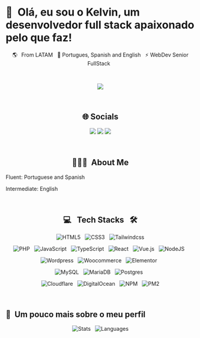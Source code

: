 <h1>👋 &nbsp;Olá, eu sou o Kelvin, um desenvolvedor full stack apaixonado pelo que faz!</h1>
<p align="center">
    🌎⠀From LATAM &nbsp; 
    💬 Portugues, Spanish and English &nbsp; ⚡ WebDev Senior FullStack &nbsp;
</p>
  <br>
<p align="center"> <img src="https://komarev.com/ghpvc/?username=kelvinmarlow&label=Vistas+del+perfil&color=blueviolet&style=plastic"/> </p>
 <br>
<h2 align="center"> 🌐 Socials </h2>
<p align="center">
<a target="_blank" href="https://instagram.com/kelvinmarlow1"><img src="https://img.shields.io/badge/-@kelvinmarlow1_-E4405F?style=flat-square&logo=Instagram&logoColor=white"/></a>
<a target="_blank" href="https://www.linkedin.com/in/kelvin-marlow-87065a103"><img src="https://img.shields.io/badge/-Kelvin%20Marlow-0077B5?style=flat-square&logo=Linkedin&logoColor=white"/></a>
<a target="_blank" href="mailto:kelvinmarlow@arca.com.py"><img src="https://img.shields.io/badge/-kelvinmarlow@arca.com.py-D14836?style=flat-square&logo=Gmail&logoColor=white"/></a>
</p>
 <br>
<h2 align="center"> 👨🏻‍💻 &nbsp;About Me </h2>
<p align="left">
Fluent: Portuguese and Spanish &nbsp;
</p>
<p align="left">
Intermediate: English &nbsp; 
</p>
 <br>
<h2 align="center"> 💻 &nbsp Tech Stacks &nbsp 🛠 </h2>

<p align="center">
    <img alt="HTML5" src="https://img.shields.io/badge/HTML5-%23E34F26.svg?style=flat&logo=html5&logoColor=white"/> &nbsp;
    <img alt="CSS3" src="https://img.shields.io/badge/CSS3-%231572B6.svg?style=flat&logo=css3&logoColor=white"/> &nbsp;
    <img alt="Tailwindcss" src="https://img.shields.io/badge/tailwindcss-0F172A?style=flat&logo=Tailwindcss"/>
</p>
<p align="center">
    <img alt="PHP" src="https://img.shields.io/badge/PHP-%23777BB4.svg?style=flat&logo=php&logoColor=white"/> &nbsp;
    <img alt="JavaScript" src="https://img.shields.io/badge/JavaScript-%23323330.svg?style=flat&logo=javascript&logoColor=%23F7DF1E"/> &nbsp;
    <img alt="TypeScript" src="https://img.shields.io/badge/-TypeScript-333333.svg?style=flat&logo=typescript"/> &nbsp;
    <img alt="React" src="https://img.shields.io/badge/-React-333333.svg?style=flat&logo=react"/> &nbsp;
    <img alt="Vue.js" src="https://img.shields.io/badge/-Vue-333333.svg?style=flat&logo=vue.js"/> &nbsp;
    <img alt="NodeJS" src="https://img.shields.io/badge/NodeJS-6DA55F?style=flat&logo=node.js&logoColor=white"/> &nbsp;
</p>
<p align="center">
    <img alt="Wordpress" src="https://img.shields.io/badge/-Wordpress-333333.svg?style=flat&logo=wordpress"/> &nbsp;
    <img alt="Woocommerce" src="https://img.shields.io/badge/-Woocommerce-333333.svg?style=flat&logo=woocommerce"/> &nbsp;
    <img alt="Elementor" src="https://img.shields.io/badge/-Elementor-333333.svg?style=flat&logo=elementor"/> &nbsp;
</p>
<p align="center">
    <img alt="MySQL" src="https://img.shields.io/badge/MySQL-%2300f.svg?style=flat&logo=mysql&logoColor=white"/> &nbsp;
    <img alt="MariaDB" src="https://img.shields.io/badge/MariaDB-003545?style=flat&logo=mariadb&logoColor=white"/> &nbsp;
    <img alt="Postgres" src="https://img.shields.io/badge/PostgreSQL-%23316192.svg?style=flat&logo=postgresql&logoColor=white"/> &nbsp;
</p>
<p align="center">
    <img alt="Cloudflare" src="https://img.shields.io/badge/Cloudflare-F38020?style=flat&logo=Cloudflare&logoColor=white"/> &nbsp;
    <img alt="DigitalOcean" src="https://img.shields.io/badge/DigitalOcean-%230167ff.svg?style=flat&logo=digitalOcean&logoColor=white"/> &nbsp;
    <img alt="NPM" src="https://img.shields.io/badge/NPM-%23000000.svg?style=flat&logo=npm&logoColor=white"/> &nbsp;
    <img alt="PM2" src="https://img.shields.io/badge/PM2-%2336117e.svg?style=flat&logo=PM2&logoColor=white"/>
</p>

 <br>
<h2>🚀 &nbsp;Um pouco mais sobre o meu perfil</h2>

<p align="center">
    <img alt="Stats" src="https://github-readme-stats.vercel.app/api?username=kelvinmarlow&theme=dark&hide_border=true&include_all_commits=true&count_private=true"/> &nbsp;
    <img  alt="Languages" src="https://github-readme-stats.vercel.app/api/top-langs/?username=kelvinmarlow&theme=dark&hide_border=true&include_all_commits=true&count_private=true&layout=compact"/>
</p>


